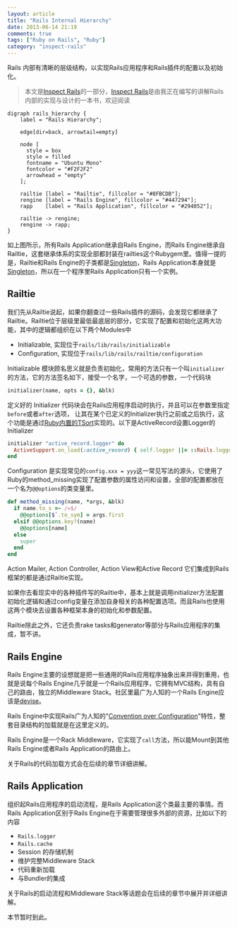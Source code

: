 ```yaml
---
layout: article
title: "Rails Internal Hierarchy"
date: 2013-06-14 21:19
comments: true
tags: ["Ruby on Rails", "Ruby"]
category: "inspect-rails"
---
```


Rails 内部有清晰的层级结构，以实现Rails应用程序和Rails插件的配置以及初始化。


> 本文是[Inspect Rails](/inspect-rails)的一部分，[Inspect Rails](/inspect-rails)是由我正在编写的讲解Rails内部的实现与设计的一本书，欢迎阅读

```graphviz
digraph rails_hierarchy {
    label = "Rails Hierarchy";

    edge[dir=back, arrowtail=empty]

    node [
      style = box
      style = filled
      fontname = "Ubuntu Mono"
      fontcolor = "#F2F2F2"
      arrowhead = "empty"
    ];

    railtie [label = "Railtie", fillcolor = "#8FBCDB"];
    rengine [label = "Rails Engine", fillcolor = "#447294"];
    rapp    [label = "Rails Application", fillcolor = "#294052"];

    railtie -> rengine;
    rengine -> rapp;
}
```

如上图所示，所有Rails Application继承自Rails Engine，而Rails Engine继承自Railtie，这套继承体系的实现全部都封装在railties这个Rubygem里。值得一提的是，Railtie和Rails Engine的子类都是[Singleton][4]，Rails Application本身就是[Singleton][4]，所以在一个程序里Rails Application只有一个实例。

## Railtie

我们先从Railtie说起，如果你翻查过一些Rails插件的源码，会发现它都继承了Railtie。Railtie位于层级里最低最底层的部分，它实现了配置和初始化这两大功能，其中的逻辑都组织在以下两个Modules中

- Initializable, 实现位于`rails/lib/rails/initializable`
- Configuration, 实现位于`rails/lib/rails/railtie/configuration`

Initializable 模块顾名思义就是负责初始化，常用的方法只有一个叫`initializer`的方法，它的方法签名如下，接受一个名字，一个可选的参数，一个代码块

```ruby
initializer(name, opts = {}, &blk)
```

定义好的 Initializer 代码块会在Rails应用程序启动时执行，并且可以在参数里指定`before`或者`after`选项，
让其在某个已定义的Initializer执行之前或之后执行，这个功能是通过[Ruby内置的TSort][1]实现的。以下是ActiveRecord设置Logger的Initializer

```ruby
initializer "active_record.logger" do
  ActiveSupport.on_load(:active_record) { self.logger ||= ::Rails.logger }
end
```

Configuration 是实现常见的`config.xxx = yyy`这一常见写法的源头，它使用了Ruby的method\_missing实现了配置参数的属性访问和设置，全部的配置都放在一个名为`@@options`的类变量里。

```ruby
def method_missing(name, *args, &blk)
  if name.to_s =~ /=$/
    @@options[$`.to_sym] = args.first
  elsif @@options.key?(name)
    @@options[name]
  else
    super
  end
end
```

Action Mailer, Action Controller, Action View和Active Record 它们集成到Rails框架的都是通过Railtie实现。

如果你去看现实中的各种插件写的Railtie中，基本上就是调用initializer方法配置初始化逻辑和通过config变量在添加自身相关的各种配置选项。而且Rails也使用这两个模块去设置各种框架本身的初始化和参数配置。

Railtie除此之外，它还负责rake tasks和generator等部分与Rails应用程序的集成，暂不讲。

## Rails Engine

Rails Engine主要的设想就是把一些通用的Rails应用程序抽象出来并得到重用，也就是说每个Rails Engine几乎就是一个Rails应用程序，它拥有MVC结构，具有自己的路由，独立的Middleware Stack。社区里最广为人知的一个Rails Engine应该是[devise][3]。

Rails Engine中实现Rails广为人知的"[Convention over Configuration][5]"特性，整套目录结构的加载就是在这里定义的。

Rails Engine是一个Rack Middleware，它实现了`call`方法，所以能Mount到其他Rails Engine或者Rails Application的路由上。

关于Rails的代码加载方式会在后续的章节详细讲解。

## Rails Application

组织起Rails应用程序的启动流程，是Rails Application这个类最主要的事情。而Rails Application区别于Rails Engine在于需要管理很多外部的资源，比如以下的内容

- `Rails.logger`
- `Rails.cache`
- Session 的存储机制
- 维护完整Middleware Stack
- 代码重新加载
- 与Bundler的集成

关于Rails的启动流程和Middleware Stack等话题会在后续的章节中展开并详细讲解。

本节暂时到此。

[0]: /inspect-rails
[1]: http://www.ruby-doc.org/stdlib-2.0/libdoc/tsort/rdoc/TSort.html
[2]: /inspect-rails/comming-soon
[3]: https://github.com/plataformatec/devise
[4]: http://en.wikipedia.org/wiki/Singleton_pattern
[5]: http://en.wikipedia.org/wiki/Convention_over_configuration
